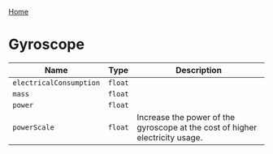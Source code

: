 [Home](https://wnp78.github.io/Sr2Xml/)

# Gyroscope


|Name|Type|Description|
|--|--|--|
|`electricalConsumption`|`float`||
|`mass`|`float`||
|`power`|`float`||
|`powerScale`|`float`|Increase the power of the gyroscope at the cost of higher electricity usage.|


